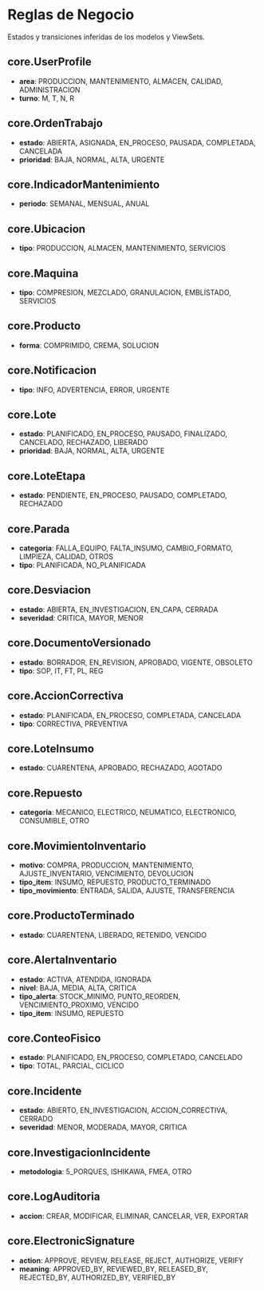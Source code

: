 # Reglas de Negocio

Estados y transiciones inferidas de los modelos y ViewSets.

## core.UserProfile

- **area**: PRODUCCION, MANTENIMIENTO, ALMACEN, CALIDAD, ADMINISTRACION
- **turno**: M, T, N, R

## core.OrdenTrabajo

- **estado**: ABIERTA, ASIGNADA, EN_PROCESO, PAUSADA, COMPLETADA, CANCELADA
- **prioridad**: BAJA, NORMAL, ALTA, URGENTE

## core.IndicadorMantenimiento

- **periodo**: SEMANAL, MENSUAL, ANUAL

## core.Ubicacion

- **tipo**: PRODUCCION, ALMACEN, MANTENIMIENTO, SERVICIOS

## core.Maquina

- **tipo**: COMPRESION, MEZCLADO, GRANULACION, EMBLISTADO, SERVICIOS

## core.Producto

- **forma**: COMPRIMIDO, CREMA, SOLUCION

## core.Notificacion

- **tipo**: INFO, ADVERTENCIA, ERROR, URGENTE

## core.Lote

- **estado**: PLANIFICADO, EN_PROCESO, PAUSADO, FINALIZADO, CANCELADO, RECHAZADO, LIBERADO
- **prioridad**: BAJA, NORMAL, ALTA, URGENTE

## core.LoteEtapa

- **estado**: PENDIENTE, EN_PROCESO, PAUSADO, COMPLETADO, RECHAZADO

## core.Parada

- **categoria**: FALLA_EQUIPO, FALTA_INSUMO, CAMBIO_FORMATO, LIMPIEZA, CALIDAD, OTROS
- **tipo**: PLANIFICADA, NO_PLANIFICADA

## core.Desviacion

- **estado**: ABIERTA, EN_INVESTIGACION, EN_CAPA, CERRADA
- **severidad**: CRITICA, MAYOR, MENOR

## core.DocumentoVersionado

- **estado**: BORRADOR, EN_REVISION, APROBADO, VIGENTE, OBSOLETO
- **tipo**: SOP, IT, FT, PL, REG

## core.AccionCorrectiva

- **estado**: PLANIFICADA, EN_PROCESO, COMPLETADA, CANCELADA
- **tipo**: CORRECTIVA, PREVENTIVA

## core.LoteInsumo

- **estado**: CUARENTENA, APROBADO, RECHAZADO, AGOTADO

## core.Repuesto

- **categoria**: MECANICO, ELECTRICO, NEUMATICO, ELECTRONICO, CONSUMIBLE, OTRO

## core.MovimientoInventario

- **motivo**: COMPRA, PRODUCCION, MANTENIMIENTO, AJUSTE_INVENTARIO, VENCIMIENTO, DEVOLUCION
- **tipo_item**: INSUMO, REPUESTO, PRODUCTO_TERMINADO
- **tipo_movimiento**: ENTRADA, SALIDA, AJUSTE, TRANSFERENCIA

## core.ProductoTerminado

- **estado**: CUARENTENA, LIBERADO, RETENIDO, VENCIDO

## core.AlertaInventario

- **estado**: ACTIVA, ATENDIDA, IGNORADA
- **nivel**: BAJA, MEDIA, ALTA, CRITICA
- **tipo_alerta**: STOCK_MINIMO, PUNTO_REORDEN, VENCIMIENTO_PROXIMO, VENCIDO
- **tipo_item**: INSUMO, REPUESTO

## core.ConteoFisico

- **estado**: PLANIFICADO, EN_PROCESO, COMPLETADO, CANCELADO
- **tipo**: TOTAL, PARCIAL, CICLICO

## core.Incidente

- **estado**: ABIERTO, EN_INVESTIGACION, ACCION_CORRECTIVA, CERRADO
- **severidad**: MENOR, MODERADA, MAYOR, CRITICA

## core.InvestigacionIncidente

- **metodologia**: 5_PORQUES, ISHIKAWA, FMEA, OTRO

## core.LogAuditoria

- **accion**: CREAR, MODIFICAR, ELIMINAR, CANCELAR, VER, EXPORTAR

## core.ElectronicSignature

- **action**: APPROVE, REVIEW, RELEASE, REJECT, AUTHORIZE, VERIFY
- **meaning**: APPROVED_BY, REVIEWED_BY, RELEASED_BY, REJECTED_BY, AUTHORIZED_BY, VERIFIED_BY
